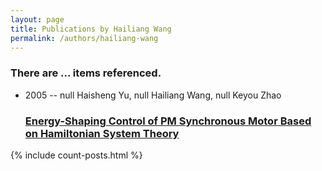 ```yaml
---
layout: page
title: Publications by Hailiang Wang
permalink: /authors/hailiang-wang
---
```


<h3 id="number-posts">There are ... items referenced.</h3>
<ul class="post-list">
<li><span class='post-meta'>2005 -- null Haisheng Yu, null Hailiang Wang, null Keyou Zhao</span><h3><a class='post-link' href="{{ site.baseurl }}/energy-shaping-control-of-pm-synchronous-motor-based-on-hamiltonian-system-theory">Energy-Shaping Control of PM Synchronous Motor Based on Hamiltonian System Theory</a></h3></li>

</ul>
{% include count-posts.html %}
